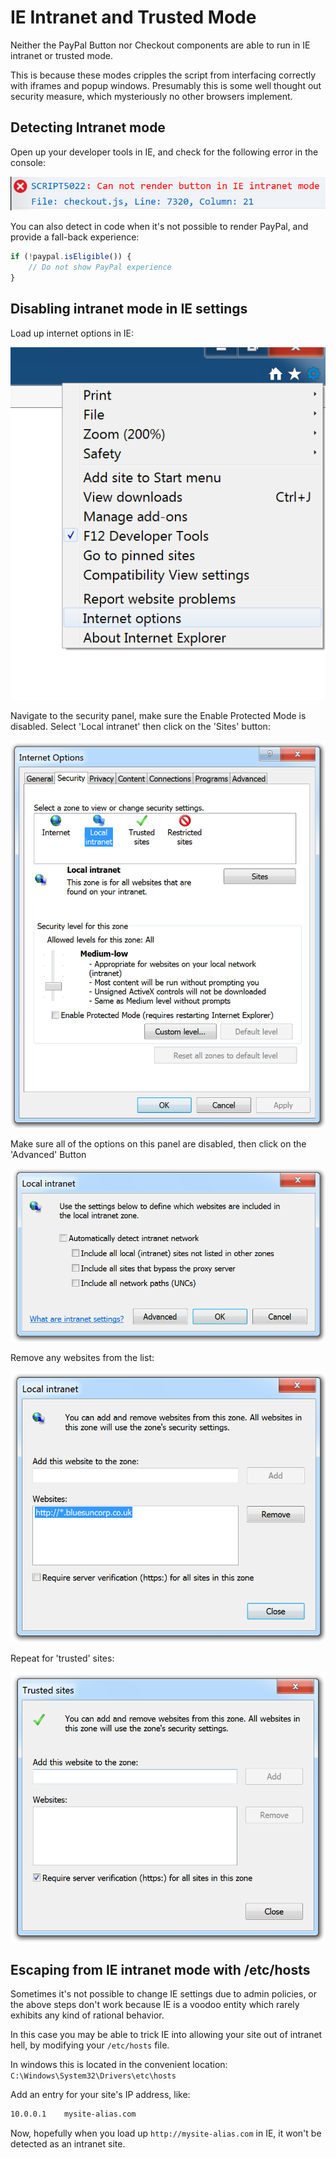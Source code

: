 
# IE Intranet and Trusted Mode

Neither the PayPal Button nor Checkout components are able to run in IE intranet or trusted mode.

This is because these modes cripples the script from interfacing correctly with iframes and popup windows. Presumably this is some well thought out security measure, which mysteriously no other browsers implement.

## Detecting Intranet mode

Open up your developer tools in IE, and check for the following error in the console:

![IE Error Console](./img/ie-intranet-1.png)

You can also detect in code when it's not possible to render PayPal, and provide a fall-back experience:

```javascript
if (!paypal.isEligible()) {
    // Do not show PayPal experience
}
```

## Disabling intranet mode in IE settings

Load up internet options in IE:

![IE Internet Options](./img/ie-intranet-2.png)

Navigate to the security panel, make sure the Enable Protected Mode is disabled. Select 'Local intranet' then click on the 'Sites' button:

![IE Internet Options Security](./img/ie-intranet-3.png)

Make sure all of the options on this panel are disabled, then click on the 'Advanced' Button

![IE Internet Options Intranet](./img/ie-intranet-4.png)

Remove any websites from the list:

![IE Internet Options Intranet Sites](./img/ie-intranet-5.png)

Repeat for 'trusted' sites:

![IE Internet Options Trusted Sites](./img/ie-intranet-6.png)

## Escaping from IE intranet mode with /etc/hosts

Sometimes it's not possible to change IE settings due to admin policies, or the above steps don't work because IE is a voodoo entity which rarely exhibits any kind of rational behavior.

In this case you may be able to trick IE into allowing your site out of intranet hell, by modifying your `/etc/hosts` file.

In windows this is located in the convenient location: `C:\Windows\System32\Drivers\etc\hosts`

Add an entry for your site's IP address, like:

```bash
10.0.0.1    mysite-alias.com
```

Now, hopefully when you load up `http://mysite-alias.com` in IE, it won't be detected as an intranet site.
